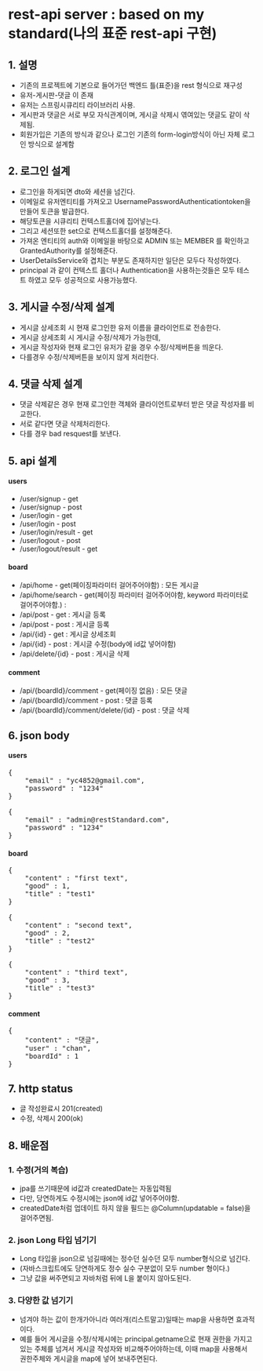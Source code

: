 # rest-api server : based on my standard(나의 표준 rest-api 구현)

## 1. 설명
* 기존의 프로젝트에 기본으로 들어가던 백엔드 틀(표준)을 rest 형식으로 재구성
* 유저-게시판-댓글 이 존재
* 유저는 스프링시큐리티 라이브러리 사용.
* 게시판과 댓글은 서로 부모 자식관계이며, 게시글 삭제시 엮여있는 댓글도 같이 삭제됨.
* 회원가입은 기존의 방식과 같으나 로그인 기존의 form-login방식이 아닌 자체 로그인 방식으로 설계함

## 2. 로그인 설계
* 로그인을 하게되면 dto와 세션을 넘긴다.
* 이메일로 유저엔티티를 가져오고 UsernamePasswordAuthenticationtoken을 만들어 토큰을 발급한다.
* 해당토큰을 시큐리티 컨텍스트홀더에 집어넣는다.
* 그리고 세션또한 set으로 컨텍스트홀더를 설정해준다.
* 가져온 엔티티의 auth와 이메일을 바탕으로 ADMIN 또는 MEMBER 를 확인하고 GrantedAuthority를 설정해준다.
* UserDetailsService와 겹치는 부분도 존재하지만 일단은 모두다 작성하였다.
* principal 과 같이 컨텍스트 홀더나 Authentication을 사용하는것들은 모두 테스트 하였고 모두 성공적으로 사용가능했다.

## 3. 게시글 수정/삭제 설계
* 게시글 상세조회 시 현재 로그인한 유저 이름을 클라이언트로 전송한다.
* 게시글 상세조회 시 게시글 수정/삭제가 가능한데,
* 게시글 작성자와 현재 로그인 유저가 같을 경우 수정/삭제버튼을 띄운다.
* 다를경우 수정/삭제버튼을 보이지 않게 처리한다.

## 4. 댓글 삭제 설계
* 댓글 삭제같은 경우 현재 로그인한 객체와 클라이언트로부터 받은 댓글 작성자를 비교한다.
* 서로 같다면 댓글 삭제처리한다.
* 다를 경우 bad resquest를 보낸다.

## 5. api 설계
#### users
* /user/signup - get
* /user/signup - post
* /user/login - get
* /user/login - post
* /user/login/result - get
* /user/logout - post
* /user/logout/result - get

#### board
* /api/home - get(페이징파라미터 걸어주어야함) : 모든 게시글
* /api/home/search - get(페이징 파라미터 걸어주어야함, keyword 파라미터로 걸어주어야함.) :
* /api/post - get : 게시글 등록
* /api/post - post : 게시글 등록
* /api/{id} - get : 게시글 상세조회
* /api/{id} - post : 게시글 수정(body에 id값 넣어야함)
* /api/delete/{id} - post : 게시글 삭제

#### comment
* /api/{boardId}/comment - get(페이징 없음) : 모든 댓글
* /api/{boardId}/comment - post : 댓글 등록
* /api/{boardId}/comment/delete/{id} - post : 댓글 삭제

## 6. json body
#### users
<pre>
{
    "email" : "yc4852@gmail.com",
    "password" : "1234"
}

{
    "email" : "admin@restStandard.com",
    "password" : "1234"
}
</pre>
#### board
<pre>
{
    "content" : "first text",
    "good" : 1,
    "title" : "test1"
}

{
    "content" : "second text",
    "good" : 2,
    "title" : "test2"
}

{
    "content" : "third text",
    "good" : 3,
    "title" : "test3"
}
</pre>

#### comment
<pre>
{
    "content" : "댓글",
    "user" : "chan",
    "boardId" : 1
}
</pre>

## 7. http status
* 글 작성완료시 201(created)
* 수정, 삭제시 200(ok)

## 8. 배운점

### 1. 수정(거의 복습)
* jpa를 쓰기때문에 id값과 createdDate는 자동입력됨
* 다만, 당연하게도 수정시에는 json에 id값 넣어주어야함.
* createdDate처럼 업데이트 하지 않을 필드는 @Column(updatable = false)을 걸어주면됨.

### 2. json Long 타입 넘기기
* Long 타입을 json으로 넘길때에는 정수던 실수던 모두 number형식으로 넘긴다.
* (자바스크립트에도 당연하게도 정수 실수 구분없이 모두 number 형이다.)
* 그냥 값을 써주면되고 자바처럼 뒤에 L을 붙이지 않아도된다.

### 3. 다양한 값 넘기기
* 넘겨야 하는 값이 한개가아니라 여러개(리스트말고)일때는 map을 사용하면 효과적이다.
* 예를 들어 게시글을 수정/삭제시에는 principal.getname으로 현재 권한을 가지고 있는 주체를 넘겨서
  게시글 작성자와 비교해주어야하는데, 이때 map을 사용해서 권한주체와 게시글을 map에 넣어 보내주면된다.